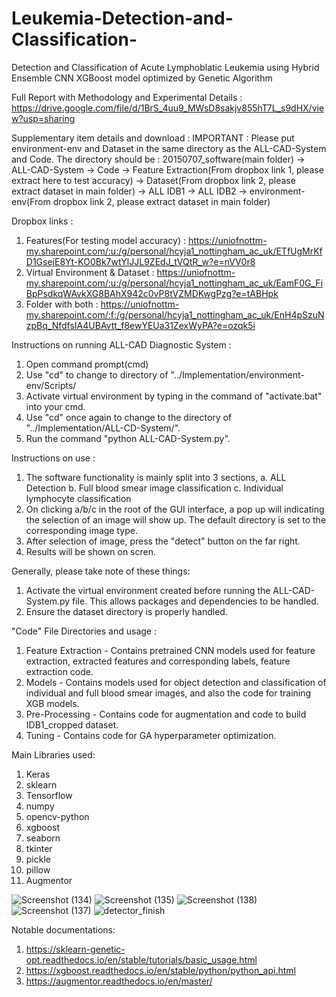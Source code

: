 # Leukemia-Detection-and-Classification-
Detection and Classification of Acute Lymphoblatic Leukemia using Hybrid Ensemble CNN XGBoost model optimized by Genetic Algorithm


Full Report with Methodology and Experimental Details : https://drive.google.com/file/d/1BrS_4uu9_MWsD8sakjv855hT7L_s9dHX/view?usp=sharing


Supplementary item details and download : 
IMPORTANT : Please put environment-env and Dataset in the same directory as the ALL-CAD-System and Code.
The directory should be : 
20150707_software(main folder)
	-> ALL-CAD-System
	-> Code
		-> Feature Extraction(From dropbox link 1, please extract here to test accuracy)
	-> Dataset(From dropbox link 2, please extract dataset in main folder)
		-> ALL IDB1
		-> ALL IDB2
	-> environment-env(From dropbox link 2, please extract dataset in main folder)

Dropbox links : 

1) Features(For testing model accuracy) : https://uniofnottm-my.sharepoint.com/:u:/g/personal/hcyja1_nottingham_ac_uk/ETfUgMrKfD1GsejE8Yt-KO0Bk7wtYlJJL9ZEdJ_tVQtR_w?e=nVV0r8
2) Virtual Environment & Dataset : https://uniofnottm-my.sharepoint.com/:u:/g/personal/hcyja1_nottingham_ac_uk/EamF0G_FiBpPsdkqWAvkXG8BAhX942c0vP8tVZMDKwgPzg?e=tABHpk
3) Folder with both : https://uniofnottm-my.sharepoint.com/:f:/g/personal/hcyja1_nottingham_ac_uk/EnH4pSzuNzpBq_NfdfsIA4UBAvtt_f8ewYEUa31ZexWyPA?e=ozqk5i

Instructions on running ALL-CAD Diagnostic System : 
1) Open command prompt(cmd) 
2) Use "cd" to change to directory of "../Implementation/environment-env/Scripts/
3) Activate virtual environment by typing in the command of "activate.bat" into your cmd.
4) Use "cd" once again to change to the directory of "../Implementation/ALL-CD-System/".
5) Run the command "python ALL-CAD-System.py".

Instructions on use : 
1) The software functionality is mainly split into 3 sections,
   a. ALL Detection
   b. Full blood smear image classification
   c. Individual lymphocyte classification
2) On clicking a/b/c in the root of the GUI interface, a pop up will indicating the selection of an image will show up. The default directory is set to the corresponding image type. 
3) After selection of image, press the "detect" button on the far right.
4) Results will be shown on scren. 

Generally, please take note of these things:
1) Activate the virtual environment created before running the ALL-CAD-System.py file. This allows packages and dependencies to be handled. 
2) Ensure the dataset directory is properly handled.

"Code" File Directories and usage : 
1) Feature Extraction - Contains pretrained CNN models used for feature extraction, extracted features and corresponding labels, feature extraction code. 
2) Models - Contains models used for object detection and classification of individual and full blood smear images, and also the code for training XGB models.
3) Pre-Processing - Contains code for augmentation and code to build IDB1_cropped dataset.
4) Tuning - Contains code for GA hyperparameter optimization.


Main Libraries used:
1) Keras
2) sklearn
3) Tensorflow
4) numpy
5) opencv-python
6) xgboost
7) seaborn
8) tkinter
9) pickle 
10) pillow
11) Augmentor

![Screenshot (134)](https://user-images.githubusercontent.com/73547478/209740314-37c969dc-30bb-441e-a361-bf77a27496a6.png)
![Screenshot (135)](https://user-images.githubusercontent.com/73547478/209740320-87ee80c0-15eb-4fe9-b110-bf1c54accdbc.png)
![Screenshot (138)](https://user-images.githubusercontent.com/73547478/209740323-59cef5d1-9644-4461-99b4-6fdecdc8a643.png)
![Screenshot (137)](https://user-images.githubusercontent.com/73547478/209740329-d3b32489-2852-483e-b810-849fa0f6fa94.png)
![detector_finish](https://user-images.githubusercontent.com/73547478/209740350-659104a2-10b1-4007-b873-bc1b4fab2d63.png)


Notable documentations:
1) https://sklearn-genetic-opt.readthedocs.io/en/stable/tutorials/basic_usage.html
2) https://xgboost.readthedocs.io/en/stable/python/python_api.html
3) https://augmentor.readthedocs.io/en/master/

